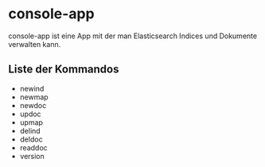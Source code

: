 # console-app
console-app ist eine App mit der man Elasticsearch Indices und Dokumente verwalten kann.

## Liste der Kommandos
- newind
- newmap
- newdoc
- updoc
- upmap
- delind
- deldoc
- readdoc
- version